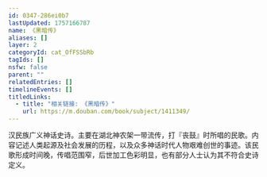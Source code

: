 ```yaml
---
id: 0347-286ei0b7
lastUpdated: 1757166787
name: 《黑暗传》
aliases: []
layer: 2
categoryId: cat_OfFSSbRb
tagIds: []
nsfw: false
parent: ""
relatedEntries: []
timelineEvents: []
titledLinks:
  - title: "相关链接: 《黑暗传》"
    url: https://m.douban.com/book/subject/1411349/
---
```


汉民族广义神话史诗。主要在湖北神农架一带流传，打『丧鼓』时所唱的民歌。内容记述人类起源及社会发展的历程，以及众多神话时代人物艰难创世的事迹。该民歌形成时间晚，传唱范围窄，后世加工色彩明显，也有部分人士认为其不符合史诗定义。